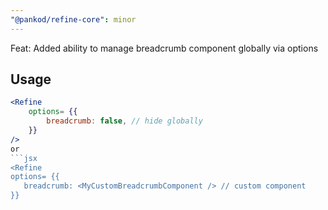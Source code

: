 ```yaml
---
"@pankod/refine-core": minor
---
```


Feat: Added ability to manage breadcrumb component globally via options

## Usage
```jsx
<Refine
    options= {{
        breadcrumb: false, // hide globally
    }}
/>
or
```jsx
<Refine
options= {{
   breadcrumb: <MyCustomBreadcrumbComponent /> // custom component
}}
```